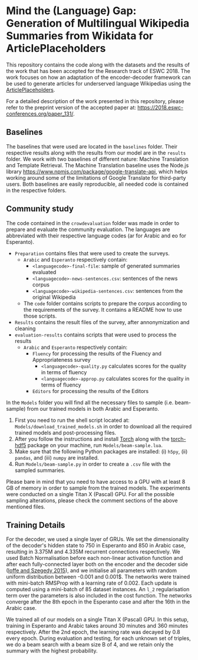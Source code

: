 # Mind the (Language) Gap: Generation of Multilingual Wikipedia Summaries from Wikidata for ArticlePlaceholders
This repository contains the code along with the datasets and the results of the work that has been accepted for the Research track of ESWC 2018. The work focuses on how an adaptation of the encoder-decoder framework can be used to generate articles for underserved language Wikipedias using the [ArticlePlaceholders](https://www.mediawiki.org/wiki/Extension:ArticlePlaceholder).

For a detailed description of the work presented in this repository, please refer to the preprint version of the accepted paper at: <https://2018.eswc-conferences.org/paper_131/>.

## Baselines
The baselines that were used are located in the `baselines` folder. Their respective results along with the results from our model are in the `results` folder.
We work with two baselines of different nature: Machine Translation and Template Retrieval.
The Machine Translation baseline uses the Node.js library https://www.npmjs.com/package/google-translate-api, which helps working around some of the limitations of Google Translate for third-party users. 
Both baselines are easily reproducible, all needed code is contained in the respective folders.

## Community study
The code contained in the `crowdevaluation` folder was made in order to prepare and evaluate the community evaluation. The languages are abbreviated with their respective language codes (ar for Arabic and eo for Esperanto).

- `Preparation` contains files that were used to create the surveys.
  - `Arabic` and `Esperanto` respectively contain:
    - `<languagecode>-final-file`: sample of generated summaries evaluated 
    - `<languagecode>-news-sentences.csv`: sentences of the news corpus
    - `<languagecode>-wikipedia-sentences.csv`: sentences from the original Wikipedia 
  - The `code` folder contains scripts to prepare the corpus according to the requirements of the survey. It contains a README how to use those scripts.
- `Results` contains the result files of the survey, after annonymization and cleaning 
- `evaluation-results` contains scripts that were used to process the results
  - `Arabic` and `Esperanto` respectively contain:
    - `Fluency` for processing the results of the Fluency and Appropriateness survey
      - `<languagecode>-quality.py` calculates scores for the quality in terms of fluency
      - `<languagecode>-approp.py` calculates scores for the quality in terms of fluency
    - `Editors` for processing the results of the Editors 

In the `Models` folder you will find all the necessary files to sample (i.e. beam-sample) from our trained models in both Arabic and Esperanto.

1. First you need to run the shell script located at: `Models/download_trained_models.sh` in order to download all the required trained models and post-processing files.
2. After you follow the instructions and install [Torch](http://torch.ch/) along with the [torch-hdf5](https://github.com/deepmind/torch-hdf5) package on your machine, run `Models/beam-sample.lua`.
3. Make sure that the following Python packages are installed: (i) `h5py`, (ii) `pandas`, and (iii) `numpy` are installed.
3. Run `Models/beam-sample.py` in order to create a `.csv` file with the sampled summaries.

Please bare in mind that you need to have access to a GPU with at least 8 GB of memory in order to sample from the trained models. The experiments were conducted on a single Titan X (Pascal) GPU. For all the possible sampling alterations, please check the comment sections of the above mentioned files.

## Training Details

For the decoder, we used a single layer of GRUs. We set the dimensionality of the decoder's hidden state to 750 in Esperanto and 850 in Arabic case, resulting in 3.375M and 4.335M recurrent connections respectively. We used Batch Normalisation before each non-linear activation function and after each fully-connected layer both on the encoder and the decoder side ([Ioffe and Szegedy 2015](http://proceedings.mlr.press/v37/ioffe15.pdf)), and we initialise all parameters with random uniform distribution between -0.001 and 0.001$.
The networks were trained with mini-batch RMSProp with a learning rate of $0.002$. Each update is computed using a mini-batch of 85 dataset instances. An `l_2` regularisation term over the parameters is also included in the cost function. 
The networks converge after the 8th epoch in the Esperanto case and after the $16$th in the Arabic case. 

We trained all of our models on a single Titan X (Pascal) GPU. In this setup, training in Esperanto and Arabic takes around 30 minutes and 360 minutes respectively. After the 2nd epoch, the learning rate was decayed by 0.8 every epoch. During evaluation and testing, for each unknown set of triples, we do a beam search with a beam size B of 4, and we retain only the summary with the highest probability.
